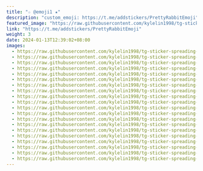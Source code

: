 ```yaml
---
title: "☆ @emoji1 ★"
description: "custom_emoji: https://t.me/addstickers/PrettyRabbitEmoji"
featured_image: "https://raw.githubusercontent.com/kylelin1998/tg-sticker-spreading-worldwide-images/main/img/93ab740e-826f-47dc-910c-a960f47a3d7f.jpg"
link: "https://t.me/addstickers/PrettyRabbitEmoji"
weight: 3
date: 2024-01-13T12:39:02+08:00
images:
  - https://raw.githubusercontent.com/kylelin1998/tg-sticker-spreading-worldwide-images/main/img/93ab740e-826f-47dc-910c-a960f47a3d7f.jpg
  - https://raw.githubusercontent.com/kylelin1998/tg-sticker-spreading-worldwide-images/main/img/5b1a1fba-1d06-4da9-af4b-7f1d7f8a1801.jpg
  - https://raw.githubusercontent.com/kylelin1998/tg-sticker-spreading-worldwide-images/main/img/bcfe78ad-ca97-43c9-a318-89abbfae62be.jpg
  - https://raw.githubusercontent.com/kylelin1998/tg-sticker-spreading-worldwide-images/main/img/1555065d-12c7-4489-a9e6-43ece77b79a5.jpg
  - https://raw.githubusercontent.com/kylelin1998/tg-sticker-spreading-worldwide-images/main/img/c4565fe8-eb50-44a3-8e2c-ce37c346762f.jpg
  - https://raw.githubusercontent.com/kylelin1998/tg-sticker-spreading-worldwide-images/main/img/830275e2-6a50-49a2-b906-0e08e47e69e2.jpg
  - https://raw.githubusercontent.com/kylelin1998/tg-sticker-spreading-worldwide-images/main/img/920de9b1-896c-4cfb-b27c-14913d4fca92.jpg
  - https://raw.githubusercontent.com/kylelin1998/tg-sticker-spreading-worldwide-images/main/img/af4bb361-42b0-422b-84f9-c7fc49b60476.jpg
  - https://raw.githubusercontent.com/kylelin1998/tg-sticker-spreading-worldwide-images/main/img/49c61ff3-a579-4f67-866c-3d36458736a6.jpg
  - https://raw.githubusercontent.com/kylelin1998/tg-sticker-spreading-worldwide-images/main/img/6c23a128-1148-423d-89f1-fe61cd1aff01.jpg
  - https://raw.githubusercontent.com/kylelin1998/tg-sticker-spreading-worldwide-images/main/img/b1d9c13f-6002-4d95-9df2-e8bcce6ba4a6.jpg
  - https://raw.githubusercontent.com/kylelin1998/tg-sticker-spreading-worldwide-images/main/img/0979c870-6f6d-4803-b454-91ba9a13c543.jpg
  - https://raw.githubusercontent.com/kylelin1998/tg-sticker-spreading-worldwide-images/main/img/7a843989-5888-460d-833c-b5a1da474575.jpg
  - https://raw.githubusercontent.com/kylelin1998/tg-sticker-spreading-worldwide-images/main/img/b9cb44a8-cfc2-4d9e-8ca6-e73992248784.jpg
  - https://raw.githubusercontent.com/kylelin1998/tg-sticker-spreading-worldwide-images/main/img/a0156306-9787-4d13-b881-26b27564fb34.jpg
  - https://raw.githubusercontent.com/kylelin1998/tg-sticker-spreading-worldwide-images/main/img/ba8d1c10-b4c6-4126-b265-3c607cda2412.jpg
  - https://raw.githubusercontent.com/kylelin1998/tg-sticker-spreading-worldwide-images/main/img/e6ada36e-6abd-4f54-bdb2-3006a6caa10a.jpg
  - https://raw.githubusercontent.com/kylelin1998/tg-sticker-spreading-worldwide-images/main/img/00e5e4aa-a129-42d7-8d9a-29762eeca33a.jpg
  - https://raw.githubusercontent.com/kylelin1998/tg-sticker-spreading-worldwide-images/main/img/374c930d-9c53-4760-b830-6d1427561877.jpg
  - https://raw.githubusercontent.com/kylelin1998/tg-sticker-spreading-worldwide-images/main/img/b2924e5a-9f02-4940-a19c-861151f2434f.jpg
---
```

